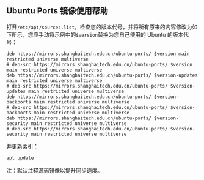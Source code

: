 ## Ubuntu Ports 镜像使用帮助

打开`/etc/apt/sources.list`，检查您的版本代号，并将所有原来的内容修改为如下所示，您应手动将示例中的`$version`替换为您自己使用的 Ubuntu 的版本代号：

```
deb https://mirrors.shanghaitech.edu.cn/ubuntu-ports/ $version main restricted universe multiverse
# deb-src https://mirrors.shanghaitech.edu.cn/ubuntu-ports/ $version main restricted universe multiverse
deb https://mirrors.shanghaitech.edu.cn/ubuntu-ports/ $version-updates main restricted universe multiverse
# deb-src https://mirrors.shanghaitech.edu.cn/ubuntu-ports/ $version-updates main restricted universe multiverse
deb https://mirrors.shanghaitech.edu.cn/ubuntu-ports/ $version-backports main restricted universe multiverse
# deb-src https://mirrors.shanghaitech.edu.cn/ubuntu-ports/ $version-backports main restricted universe multiverse
deb https://mirrors.shanghaitech.edu.cn/ubuntu-ports/ $version-security main restricted universe multiverse
# deb-src https://mirrors.shanghaitech.edu.cn/ubuntu-ports/ $version-security main restricted universe multiverse
```

并更新索引：

```bash
apt update
```

注：默认注释源码镜像以提升同步速度。